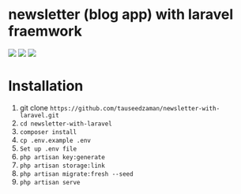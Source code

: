 # newsletter (blog app) with laravel fraemwork
![](https://komiljonovdev.uz/okdeveloper/tgbots/Bot%20And%20Details/assets/screens/firstPost.jpg)
![](https://komiljonovdev.uz/okdeveloper/tgbots/Bot%20And%20Details/assets/screens/secondPost.jpg)
![](https://komiljonovdev.uz/okdeveloper/tgbots/Bot%20And%20Details/assets/screens/thirdPost.jpg)
# Installation
1. git clone `https://github.com/tauseedzaman/newsletter-with-laravel.git`
2. `cd newsletter-with-laravel`
3. `composer install`
4. `cp .env.example .env`
5. `Set up .env file`
6. `php artisan key:generate`
7. `php artisan storage:link`
8. `php artisan migrate:fresh --seed`
9. `php artisan serve`